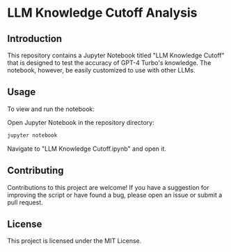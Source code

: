 # LLM Knowledge Cutoff Analysis

## Introduction

This repository contains a Jupyter Notebook titled "LLM Knowledge Cutoff" that is designed to test the accuracy of GPT-4 Turbo's knowledge. The notebook, however, be easily customized to use with other LLMs.

## Usage

To view and run the notebook:

Open Jupyter Notebook in the repository directory:

```bash
jupyter notebook
```

Navigate to "LLM Knowledge Cutoff.ipynb" and open it.

## Contributing

Contributions to this project are welcome! If you have a suggestion for improving the script or have found a bug, please open an issue or submit a pull request.

## License

This project is licensed under the MIT License.
